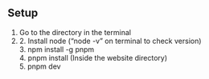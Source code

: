 ## Setup  

1. Go to the directory in the terminal
2. 2.⁠ ⁠Install node (“node -v” on terminal to check version)  
3.⁠ ⁠⁠npm install -g pnpm  
4.⁠ ⁠⁠pnpm install (Inside the website directory)  
5.⁠ ⁠⁠pnpm dev
